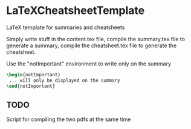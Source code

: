 # LaTeXCheatsheetTemplate
LaTeX template for summaries and cheatsheets

Simply write stuff in the content.tex file, compile the summary.tex file to generate a summary, compile the cheatsheet.tex file to generate the cheatsheet.

Use the "notImportant" environment to write only on the summary
```latex
\begin{notImportant}
 ... will only be displayed on the summary
\end{notImportant}
```
## TODO
Script for compiling the two pdfs at the same time
